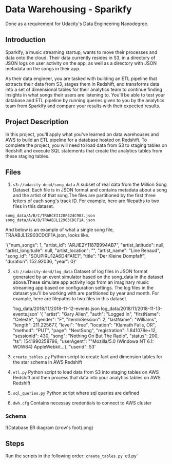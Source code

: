 #  Data Warehousing - Sparikfy
Done as a requirement for Udacity's Data Engineering Nanodegree.
## Introduction 
Sparkify, a music streaming startup, wants to move their processes and data onto the cloud. Their data currently resides in S3, in a directory of JSON logs on user activity on the app, as well as a directory with JSON metadata on the songs in their app.

As their data engineer, you are tasked with building an ETL pipeline that extracts their data from S3, stages them in Redshift, and transforms data into a set of dimensional tables for their analytics team to continue finding insights in what songs their users are listening to. You'll be able to test your database and ETL pipeline by running queries given to you by the analytics team from Sparkify and compare your results with their expected results.

## Project Description
In this project, you'll apply what you've learned on data warehouses and AWS to build an ETL pipeline for a database hosted on Redshift. To complete the project, you will need to load data from S3 to staging tables on Redshift and execute SQL statements that create the analytics tables from these staging tables.

## Files
1. `s3://udacity-dend/song_data`  A subset of real data from the Million Song Dataset. Each file is in JSON format and contains metadata about a song and the artist of that song.The files are partitioned by the first three letters of each song's track ID. For example, here are filepaths to two files in this dataset. 

`song_data/A/B/C/TRABCEI128F424C983.json song_data/A/A/B/TRAABJL12903CDCF1A.json` 

And below is an example of what a single song file, TRAABJL12903CDCF1A.json, looks like.

'{"num_songs": 1, "artist_id": "ARJIE2Y1187B994AB7", "artist_latitude": null, "artist_longitude": null, "artist_location": "", "artist_name": "Line Renaud", "song_id": "SOUPIRU12A6D4FA1E1", "title": "Der Kleine Dompfaff", "duration": 152.92036, "year": 0}'

2. `s3://udacity-dend/log_data` Dataset of log files in JSON format generated by an event simulator based on the song_data in the dataset above.These simulate app activity logs from an imaginary music streaming app based on configuration settings. The log files in the dataset you'll be working with are partitioned by year and month. For example, here are filepaths to two files in this dataset.

    'log_data/2018/11/2018-11-12-events.json
      log_data/2018/11/2018-11-13-events.json'
    '{ "artist": "Gary Allen",
      "auth": "Logged In",
      "firstName": "Celeste",
      "gender": "F",
      "itemInSession": 2,
      "lastName": "Williams",
      "length": 211.225677,
      "level": "free",
      "location": "Klamath Falls, OR",
      "method": "PUT",
      "page": "NextSong",
      "registration": 1.841078e+12,
      "sessionId": 430,
      "song": "Nothing On But The Radio",
      "status": 200,
      "ts": 1541990258796,
      "userAgent": "\"Mozilla/5.0 (Windowa NT 6.1: WOW64) AppleWebkit...},
      "userid": 53'
      
3. `create_tables.py` Python script to create fact and dimension tables for the star schema in AWS Redshift
4. `etl.py` Python script to load data from S3 into staging tables on AWS Redshift and then process that data into your analytics tables on AWS Redshift
5. `sql_queries.py` Python script where sql queries are defined
6. `dwh.cfg` Contains necessay credentials to connect to AWS cluster 

### Schema
!(Database ER diagram (crow's foot).png)

## Steps
Run the scripts in the following order:
`create_tables.py
`etl.py`

